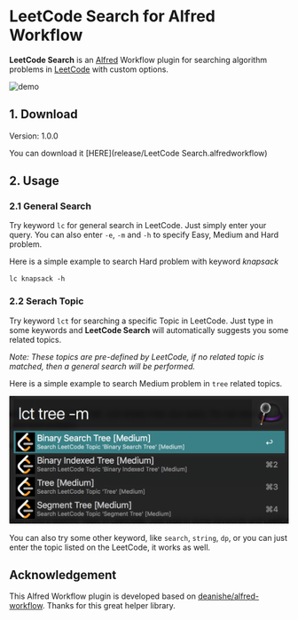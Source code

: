 # LeetCode Search for Alfred Workflow

**LeetCode Search** is an [Alfred](https://www.alfredapp.com) Workflow plugin for searching algorithm problems in [LeetCode](https://leetcode.com) with custom options.



![demo](docs/demo.gif)



## 1. Download

Version: 1.0.0

You can download it [HERE](release/LeetCode Search.alfredworkflow)



## 2. Usage

### 2.1 General Search

Try keyword `lc` for general search in LeetCode. Just simply enter your query. You can also enter `-e`, `-m` and `-h` to specify Easy, Medium and Hard problem. 



Here is a simple example to search Hard problem with keyword *knapsack*

```
lc knapsack -h
```



### 2.2 Serach Topic

Try keyword `lct` for searching a specific Topic in LeetCode. Just type in some keywords and **LeetCode Search** will automatically suggests you some related topics. 

*Note: These topics are pre-defined by LeetCode, if no related topic is matched, then a general search will be performed.*



Here is a simple example to search Medium problem in `tree` related topics.

![image-20180518213429177](docs/lct-tree-example.png)



You can also try some other keyword, like `search`, `string`, `dp`, or you can just enter the topic listed on the LeetCode, it works as well.



## Acknowledgement

This Alfred Workflow plugin is developed based on [deanishe/alfred-workflow](https://github.com/deanishe/alfred-workflow). Thanks for this great helper library.







